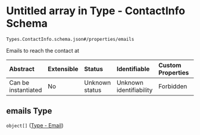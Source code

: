 # Untitled array in Type - ContactInfo Schema

```txt
Types.ContactInfo.schema.json#/properties/emails
```

Emails to reach the contact at

| Abstract            | Extensible | Status         | Identifiable            | Custom Properties | Additional Properties | Access Restrictions | Defined In                                                                                  |
| :------------------ | :--------- | :------------- | :---------------------- | :---------------- | :-------------------- | :------------------ | :------------------------------------------------------------------------------------------ |
| Can be instantiated | No         | Unknown status | Unknown identifiability | Forbidden         | Allowed               | none                | [ContactInfo.schema.json\*](../schema/types/ContactInfo.schema.json "open original schema") |

## emails Type

`object[]` ([Type - Email](issuer-properties-type---email.md))
